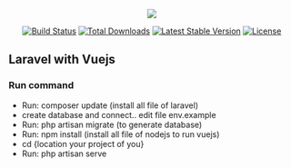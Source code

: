 <p align="center"><img src="https://laravel.com/assets/img/components/logo-laravel.svg"></p>

<p align="center">
<a href="https://travis-ci.org/laravel/framework"><img src="https://travis-ci.org/laravel/framework.svg" alt="Build Status"></a>
<a href="https://packagist.org/packages/laravel/framework"><img src="https://poser.pugx.org/laravel/framework/d/total.svg" alt="Total Downloads"></a>
<a href="https://packagist.org/packages/laravel/framework"><img src="https://poser.pugx.org/laravel/framework/v/stable.svg" alt="Latest Stable Version"></a>
<a href="https://packagist.org/packages/laravel/framework"><img src="https://poser.pugx.org/laravel/framework/license.svg" alt="License"></a>
</p>

## Laravel with Vuejs

<h3>Run command</h3>
<ul>
    <li>Run: composer update (install all file of laravel) </li>
    <li>create database and connect.. edit file env.example </li>
    <li>Run: php artisan migrate (to generate database)</li>
    <li>Run: npm install (install all file of nodejs to run vuejs) </li>
    <li>cd {location your project of you} </li>
    <li>Run: php artisan serve </li>
</ul>